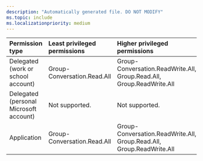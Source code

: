 ```yaml
---
description: "Automatically generated file. DO NOT MODIFY"
ms.topic: include
ms.localizationpriority: medium
---
```


|Permission type|Least privileged permissions|Higher privileged permissions|
|:---|:---|:---|
|Delegated (work or school account)|Group-Conversation.Read.All|Group-Conversation.ReadWrite.All, Group.Read.All, Group.ReadWrite.All|
|Delegated (personal Microsoft account)|Not supported.|Not supported.|
|Application|Group-Conversation.Read.All|Group-Conversation.ReadWrite.All, Group.Read.All, Group.ReadWrite.All|

